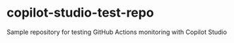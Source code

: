 # copilot-studio-test-repo
Sample repository for testing GitHub Actions monitoring with Copilot Studio
